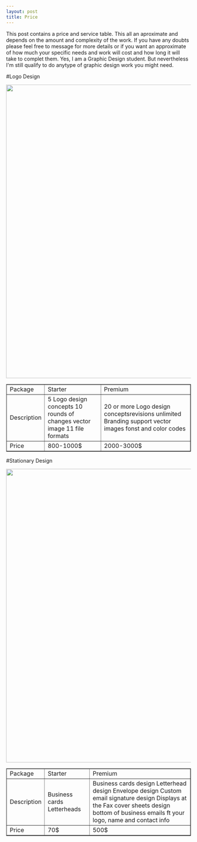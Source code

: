 ```yaml
---
layout: post
title: Price
---
```

 
This post contains a price and service table. This all an aproximate and depends on the amount and complexity of the work. If you have any doubts please feel free to message for more details or if you want an approximate of how much your specific needs and work will cost and how long it will take to complet them. Yes, I am a Graphic Design student. But nevertheless I'm still qualify to do anytype of graphic design work you might need. 








#Logo Design

<img src="https://farm8.staticflickr.com/7585/16742408170_ff08aaa6b0_b.jpg" height="800" widht="171">

<html>
<body>
<table width="200" border="1">
  <tbody>
    <tr>
      <td>Package</td>
      <td>Starter</td>
      <td>Premium</td>
    </tr>
    <tr>
      <td>Description</td>
      <td> 5 Logo design concepts 10 rounds of changes vector image 11 file formats
</td>
      <td>20 or more Logo design conceptsrevisions unlimited Branding support vector images fonst and color codes
 </td>
    </tr>
    <tr>
      <td>Price</td>
      <td>800-1000$</td>
      <td>2000-3000$</td>
    </tr>
  </tbody>
</table>


#Stationary Design

<img src="https://farm8.staticflickr.com/7607/16903929576_9aff8d07d6_c.jpg" height="800" widht="171">

<table width="200" border="1">
  <tbody>
    <tr>
      <td>Package</td>
      <td>Starter</td>
      <td>Premium</td>
    </tr>
    <tr>
      <td>Description</td>
      <td>Business cards Letterheads
</td>
      <td>Business cards design Letterhead design Envelope design Custom email signature design Displays at the Fax cover sheets design bottom of business emails ft your logo, name and contact info
 </td>
    </tr>
    <tr>
      <td>Price</td>
      <td>70$</td>
      <td>500$</td>
    </tr>
  </tbody>
</table>
</body>
</html>









